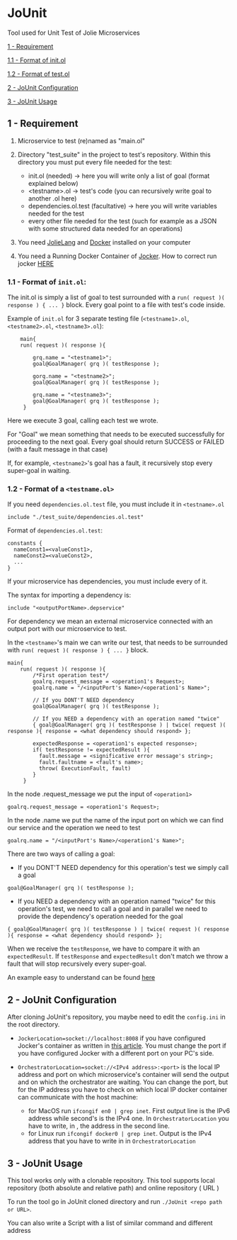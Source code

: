 # JoUnit
Tool used for Unit Test of Jolie Microservices


[1 - Requirement](https://github.com/sanfo3855/JoUnit#1---requirement)

[1.1 - Format of init.ol](https://github.com/sanfo3855/JoUnit#11---format-of-initol)

[1.2 - Format of test.ol](https://github.com/sanfo3855/JoUnit#12---format-of-a-testnameol)

[2 - JoUnit Configuration](https://github.com/sanfo3855/JoUnit#2---jounit-configuration)

[3 - JoUnit Usage](https://github.com/sanfo3855/JoUnit#3---jounit-usage)





## 1 - Requirement

1. Microservice to test (re)named as "main.ol"

2. Directory "test_suite" in the project to test's repository.
    Within this directory you must put every file needed for the test:
    - init.ol (needed) -> here you will write only a list of goal (format explained below)
    - \<testname\>.ol -> test's code (you can recursively write goal to another <testname1>.ol here)
    - dependencies.ol.test (facultative) -> here you will write variables needed for the test
    - every other file needed for the test (such for example as a JSON with some structured data needed for an operations)
    
3. You need [JolieLang](http://jolie-lang.org/) and [Docker](https://www.docker.com/) installed on your computer

4. You need a Running Docker Container of [Jocker](https://github.com/jolie/jocker). How to correct run jocker [HERE](http://claudioguidi.blogspot.it/2017/07/orchestrating-docker-containers-with.html)

### 1.1 - Format of ```init.ol```:

The init.ol is simply a list of goal to test surrounded with a ```run( request )( response ) { ... }``` block. Every goal point to a file with test's code inside.
    
Example of ```init.ol``` for 3 separate testing file (```<testname1>.ol```, ```<testname2>.ol```, ```<testname3>.ol```):

```jolie
    main{
    run( request )( response ){

        grq.name = "<testname1>";
        goal@GoalManager( grq )( testResponse );

        gorq.name = "<testname2>";
        goal@GoalManager( grq )( testResponse );

        grq.name = "<testname3>";
        goal@GoalManager( grq )( testResponse );
     }
```
Here we execute 3 goal, calling each test we wrote. 

For "Goal" we mean something that needs to be executed successfully for proceeding to the next goal. Every goal should return SUCCESS or FAILED (with a fault message in that case)

If, for example, ```<testname2>```'s goal has a fault, it recursively stop every super-goal in waiting.
    
### 1.2 - Format of a ```<testname.ol>```

If you need ```dependencies.ol.test``` file, you must include it in ```<testname>.ol```

```jolie
include "./test_suite/dependencies.ol.test"
```

Format of ```dependencies.ol.test```:

```jolie
constants {
  nameConst1=<valueConst1>,
  nameConst2=<valueConst2>,
  ...
}
```

If your microservice has dependencies, you must include every of it.

The syntax for importing a dependency is:

```jolie
include "<outputPortName>.depservice"
```
For dependency we mean an external microservice connected with an output port with our microservice to test.


In the ```<testname>```'s main we can write our test, that needs to be surrounded with ```run( request )( response ) { ... }``` block.

```jolie
main{
    run( request )( response ){
        /*First operation test*/
        goalrq.request_message = <operation1's Request>;
        goalrq.name = "/<inputPort's Name>/<operation1's Name>";

        // If you DONT'T NEED dependency
        goal@GoalManager( grq )( testResponse );

        // If you NEED a dependency with an operation named "twice"
        { goal@GoalManager( grq )( testResponse ) | twice( request )( response ){ response = <what dependency should respond> };

        expectedResponse = <operation1's expected response>;
        if( testResponse != expectedResult ){
          fault.message = <significative error message's string>;
          fault.faultname = <fault's name>;
          throw( ExecutionFault, fault)
        }
     }
```


In the node .request_message we put the input of ```<operation1>```

```jolie
goalrq.request_message = <operation1's Request>;
```

In the node .name we put the name of the input port on which we can find our service and the operation we need to test

```jolie
goalrq.name = "/<inputPort's Name>/<operation1's Name>";
```

There are two ways of calling a goal:
- If you DONT'T NEED dependency for this operation's test we simply call a goal
```jolie
goal@GoalManager( grq )( testResponse );
```
- If you NEED a dependency with an operation named "twice" for this operation's test, we need to call a goal and in parallel we need to provide the dependency's operation needed for the goal

```jolie
{ goal@GoalManager( grq )( testResponse ) | twice( request )( response ){ response = <what dependency should respond> };
```

When we receive the ```testResponse```, we have to compare it with an ```expectedResult```. If ```testResponse``` and ```expectedResult``` don't match we throw a fault that will stop recursively every super-goal.

An example easy to understand can be found [here](https://github.com/sanfo3855/test1)

## 2 - JoUnit Configuration

After cloning JoUnit's repository, you maybe need to edit the ```config.ini``` in the root directory.

- ```JockerLocation=socket://localhost:8008``` if you have configured Jocker's container as written in [this article](http://claudioguidi.blogspot.it/2017/07/orchestrating-docker-containers-with.html). You must change the port if you have configured Jocker with a different port on your PC's side.

- ```OrchestratorLocation=socket://<IPv4 address>:<port>``` is the local IP address and port on which microservice's container will send the output and on which the orchestrator are waiting. You can change the port, but for the IP address you have to check on which local IP docker container can communicate with the host machine:
    - for MacOS run ```ifcongif en0 | grep inet```. First output line is the IPv6 address while second's is the IPv4 one. In ```OrchestratorLocation``` you have to write, in <IPv4 address>, the address in the second line.
    - for Linux run ```ifcongif docker0 | grep inet```. Output is the IPv4 address that you have to write in <IPv4 address> in ```OrchestratorLocation```
    
## 3 - JoUnit Usage 
This tool works only with a clonable repository. This tool supports local repository (both absolute and relative path) and online repository ( URL )

To run the tool go in JoUnit cloned directory and run ``` ./JoUnit <repo path or URL> ```. 

You can also write a Script with a list of similar command and different address

